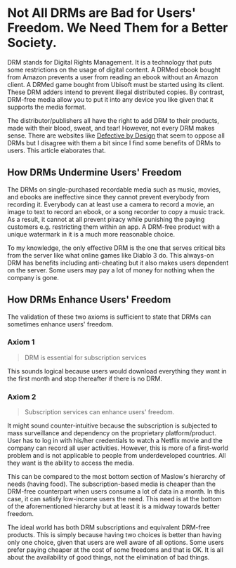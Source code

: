 # Not All DRMs are Bad for Users' Freedom. We Need Them for a Better Society.

DRM stands for Digital Rights Management. It is a technology that puts some restrictions on the usage of digital content. A DRMed ebook bought from Amazon prevents a user from reading an ebook without an Amazon client. A DRMed game bought from Ubisoft must be started using its client. These DRM adders intend to prevent illegal distributed copies. By contrast, DRM-free media allow you to put it into any device you like given that it supports the media format.

The distributor/publishers all have the right to add DRM to their products, made with their blood, sweat, and tear! However, not every DRM makes sense. There are websites like [Defective by Design](https://www.defectivebydesign.org/) that seem to oppose all DRMs but I disagree with them a bit since I find some benefits of DRMs to users. This article elaborates that.

## How DRMs Undermine Users' Freedom

The DRMs on single-purchased recordable media such as music, movies, and ebooks are ineffective since they cannot prevent everybody from recording it. Everybody can at least use a camera to record a movie, an image to text to record an ebook, or a song recorder to copy a music track. As a result, it cannot at all prevent piracy while punishing the paying customers e.g. restricting them within an app. A DRM-free product with a unique watermark in it is a much more reasonable choice.

To my knowledge, the only effective DRM is the one that serves critical bits from the server like what online games like Diablo 3 do. This always-on DRM has benefits including anti-cheating but it also makes users dependent on the server. Some users may pay a lot of money for nothing when the company is gone.

## How DRMs Enhance Users' Freedom

The validation of these two axioms is sufficient to state that DRMs can sometimes enhance users' freedom.

### Axiom 1
> DRM is essential for subscription services

This sounds logical because users would download everything they want in the first month and stop thereafter if there is no DRM.

### Axiom 2
> Subscription services can enhance users' freedom.

It might sound counter-intuitive because the subscription is subjected to mass surveillance and dependency on the proprietary platform/product. User has to log in with his/her credentials to watch a Netflix movie and the company can record all user activities. However, this is more of a first-world problem and is not applicable to people from underdeveloped countries. All they want is the ability to access the media.

This can be compared to the most bottom section of Maslow's hierarchy of needs (having food). The subscription-based media is cheaper than the DRM-free counterpart when users consume a lot of data in a month. In this case, it can satisfy low-income users the need. This need is at the bottom of the aforementioned hierarchy but at least it is a midway towards better freedom.

The ideal world has both DRM subscriptions and equivalent DRM-free products. This is simply because having two choices is better than having only one choice, given that users are well aware of all options. Some users prefer paying cheaper at the cost of some freedoms and that is OK. It is all about the availability of good things, not the elimination of bad things.
